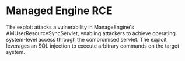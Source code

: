# Managed Engine RCE 

The exploit attacks a vulnerability in ManageEngine's AMUserResourceSyncServlet, enabling attackers to achieve operating system-level access through the compromised servlet. The exploit leverages an SQL injection to execute arbitrary commands on the target system.